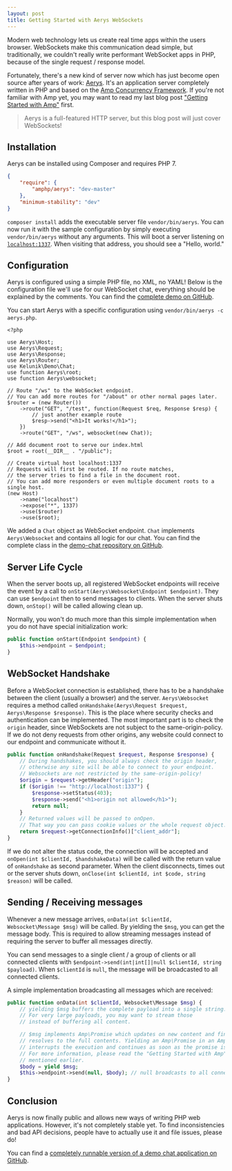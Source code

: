 ```yaml
---
layout: post
title: Getting Started with Aerys WebSockets
---
```

Modern web technology lets us create real time apps within the users browser. WebSockets make this communication dead simple, but traditionally, we couldn't really write performant WebSocket apps in PHP, because of the single request / response model.

Fortunately, there's a new kind of server now which has just become open source after years of work: [Aerys](https://github.com/amphp/aerys). It's an application server completely written in PHP and based on the [Amp Concurrency Framework](https://github.com/amphp/amp). If you're not familiar with Amp yet, you may want to read my last blog post ["Getting Started with Amp"](/2015/09/20/getting-started-with-amp.html) first.

> Aerys is a full-featured HTTP server, but this blog post will just cover WebSockets!

## Installation

Aerys can be installed using Composer and requires PHP 7.

```json
{
    "require": {
        "amphp/aerys": "dev-master"
    },
    "minimum-stability": "dev"
}
```

`composer install` adds the executable server file `vendor/bin/aerys`. You can now run it with the sample configuration by simply executing `vendor/bin/aerys` without any arguments. This will boot a server listening on [`localhost:1337`](http://localhost:1337/). When visiting that address, you should see a "Hello, world."

## Configuration

Aerys is configured using a simple PHP file, no XML, no YAML! Below is the configuration file we'll use for our WebSocket chat, everything should be explained by the comments. You can find the [complete demo on GitHub](https://github.com/kelunik/demo-chat).

You can start Aerys with a specific configuration using `vendor/bin/aerys -c aerys.php`.

```
<?php

use Aerys\Host;
use Aerys\Request;
use Aerys\Response;
use Aerys\Router;
use Kelunik\Demo\Chat;
use function Aerys\root;
use function Aerys\websocket;

// Route "/ws" to the WebSocket endpoint.
// You can add more routes for "/about" or other normal pages later.
$router = (new Router())
    ->route("GET", "/test", function(Request $req, Response $resp) {
        // just another example route
        $resp->send("<h1>It works!</h1>");
    })
    ->route("GET", "/ws", websocket(new Chat));

// Add document root to serve our index.html
$root = root(__DIR__ . "/public");

// Create virtual host localhost:1337
// Requests will first be routed. If no route matches,
// the server tries to find a file in the document root.
// You can add more responders or even multiple document roots to a single host.
(new Host)
    ->name("localhost")
    ->expose("*", 1337)
    ->use($router)
    ->use($root);
```

We added a `Chat` object as WebSocket endpoint. `Chat` implements `Aerys\Websocket` and contains all logic for our chat. You can find the complete class in the [demo-chat repository on GitHub](https://github.com/kelunik/demo-chat/blob/master/src/Chat.php).

## Server Life Cycle

When the server boots up, all registered WebSocket endpoints will receive the event by a call to `onStart(Aerys\Websocket\Endpoint $endpoint)`. They can use `$endpoint` then to send messages to clients. When the server shuts down, `onStop()` will be called allowing clean up.

Normally, you won't do much more than this simple implementation when you do not have special initialization work:

```php
public function onStart(Endpoint $endpoint) {
	$this->endpoint = $endpoint;
}
```

## WebSocket Handshake

Before a WebSocket connection is established, there has to be a handshake between the client (usually a browser) and the server. `Aerys\Websocket` requires a method called `onHandshake(Aerys\Request $request, Aerys\Response $response)`. This is the place where security checks and authentication can be implemented. The most important part is to check the `origin` header, since WebSockets are not subject to the same-origin-policy. If we do not deny requests from other origins, any website could connect to our endpoint and communicate without it.

```php
public function onHandshake(Request $request, Response $response) {
    // During handshakes, you should always check the origin header,
    // otherwise any site will be able to connect to your endpoint.
    // Websockets are not restricted by the same-origin-policy!
    $origin = $request->getHeader("origin");
    if ($origin !== "http://localhost:1337") {
        $response->setStatus(403);
        $response->send("<h1>origin not allowed</h1>");
        return null;
    }
    // Returned values will be passed to onOpen.
    // That way you can pass cookie values or the whole request object.
    return $request->getConnectionInfo()["client_addr"];
}
```

If we do not alter the status code, the connection will be accepted and `onOpen(int $clientId, $handshakeData)` will be called with the return value of `onHandshake` as second parameter. When the client disconnects, times out or the server shuts down, `onClose(int $clientId, int $code, string $reason)` will be called.

## Sending / Receiving messages

Whenever a new message arrives, `onData(int $clientId, Websocket\Message $msg)` will be called. By yielding the `$msg`, you can get the message body. This is required to allow streaming messages instead of requiring the server to buffer all messages directly.

You can send messages to a single client / a group of clients or all connected clients with `$endpoint->send(int|int[]|null $clientId, string $payload)`. When `$clientId` is `null`, the message will be broadcasted to all connected clients.

A simple implementation broadcasting all messages which are received:

```php
public function onData(int $clientId, Websocket\Message $msg) {
    // yielding $msg buffers the complete payload into a single string.
    // For very large payloads, you may want to stream those
    // instead of buffering all content.

    // $msg implements Amp\Promise which updates on new content and finally
    // resolves to the full contents. Yielding an Amp\Promise in an Amp context
    // interrupts the execution and continues as soon as the promise is resolved.
    // For more information, please read the "Getting Started with Amp" post
    // mentioned earlier.
    $body = yield $msg;
	$this->endpoint->send(null, $body); // null broadcasts to all connected clients
}
```

## Conclusion

Aerys is now finally public and allows new ways of writing PHP web applications. However, it's not completely stable yet. To find inconsistencies and bad API decisions, people have to actually use it and file issues, please do!

You can find a [completely runnable version of a demo chat application on GitHub](https://github.com/kelunik/demo-chat).
